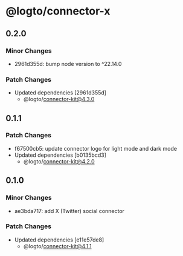 # @logto/connector-x

## 0.2.0

### Minor Changes

- 2961d355d: bump node version to ^22.14.0

### Patch Changes

- Updated dependencies [2961d355d]
  - @logto/connector-kit@4.3.0

## 0.1.1

### Patch Changes

- f67500cb5: update connector logo for light mode and dark mode
- Updated dependencies [b0135bcd3]
  - @logto/connector-kit@4.2.0

## 0.1.0

### Minor Changes

- ae3bda717: add X (Twitter) social connector

### Patch Changes

- Updated dependencies [e11e57de8]
  - @logto/connector-kit@4.1.1
